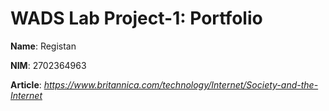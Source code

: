 # WADS Lab Project-1: Portfolio

**Name**: Registan

**NIM**: 2702364963

**Article**: *https://www.britannica.com/technology/Internet/Society-and-the-Internet*
